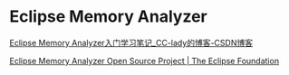 # Eclipse Memory Analyzer

[Eclipse Memory Analyzer入门学习笔记_CC-lady的博客-CSDN博客](https://blog.csdn.net/cc907566076/article/details/79108782)

[Eclipse Memory Analyzer Open Source Project | The Eclipse Foundation](https://www.eclipse.org/mat/previousReleases.php)

